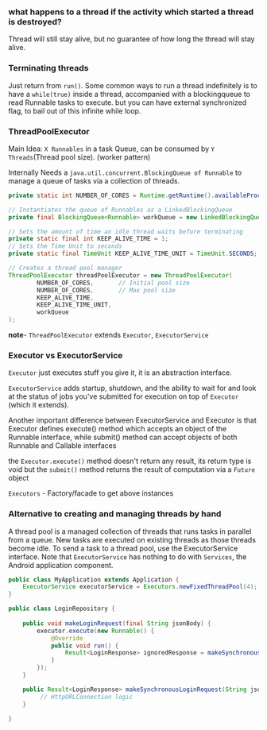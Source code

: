 

### what happens to a thread if the activity which started a thread is destroyed?

Thread will still stay alive, but no guarantee of how long the thread will stay alive.


### Terminating threads

Just return from `run()`.
Some common ways to run a thread indefinitely is to have a `while(true)` inside a thread, accompanied with a blockingqueue to read Runnable tasks to execute.
but you can have external synchronized flag, to bail out of this infinite while loop.

### ThreadPoolExecutor

Main Idea: `X Runnables` in a task Queue, can be consumed by `Y Threads`(Thread pool size). (worker pattern)

Internally Needs a `java.util.concurrent.BlockingQueue of Runnable` to manage a queue of tasks via a collection of threads.
```java
private static int NUMBER_OF_CORES = Runtime.getRuntime().availableProcessors();

// Instantiates the queue of Runnables as a LinkedBlockingQueue
private final BlockingQueue<Runnable> workQueue = new LinkedBlockingQueue<Runnable>();

// Sets the amount of time an idle thread waits before terminating
private static final int KEEP_ALIVE_TIME = 1;
// Sets the Time Unit to seconds
private static final TimeUnit KEEP_ALIVE_TIME_UNIT = TimeUnit.SECONDS;

// Creates a thread pool manager
ThreadPoolExecutor threadPoolExecutor = new ThreadPoolExecutor(
        NUMBER_OF_CORES,       // Initial pool size
        NUMBER_OF_CORES,       // Max pool size
        KEEP_ALIVE_TIME,
        KEEP_ALIVE_TIME_UNIT,
        workQueue
);
```

**note**- `ThreadPoolExecutor` extends `Executor`, `ExecutorService`

### Executor vs ExecutorService
`Executor` just executes stuff you give it, it is an abstraction interface.

`ExecutorService` adds startup, shutdown, and the ability to wait for and look at the status of jobs 
you've submitted for execution on top of `Executor` (which it extends).

Another important difference between ExecutorService and Executor is that Executor defines execute() method which accepts an object of the Runnable interface, while submit() method can accept objects of both Runnable and Callable interfaces

the `Executor.execute()` method doesn't return any result, its return type is void but the `submit()` method returns the result of computation via a `Future` object

`Executors` - Factory/facade to get above instances

### Alternative to creating and managing threads by hand

A thread pool is a managed collection of threads that runs tasks in parallel from a queue. New tasks are executed on existing threads as those threads become idle. To send a task to a thread pool, use the ExecutorService interface. Note that `ExecutorService` has nothing to do with `Services`, the Android application component.


```java
public class MyApplication extends Application {
    ExecutorService executorService = Executors.newFixedThreadPool(4);
}
```

```java
public class LoginRepository {
    
    public void makeLoginRequest(final String jsonBody) {
        executor.execute(new Runnable() {
            @Override
            public void run() {
                Result<LoginResponse> ignoredResponse = makeSynchronousLoginRequest(jsonBody);
            }
        });
    }

    public Result<LoginResponse> makeSynchronousLoginRequest(String jsonBody) {
         // HttpURLConnection logic
    }
    
}
```